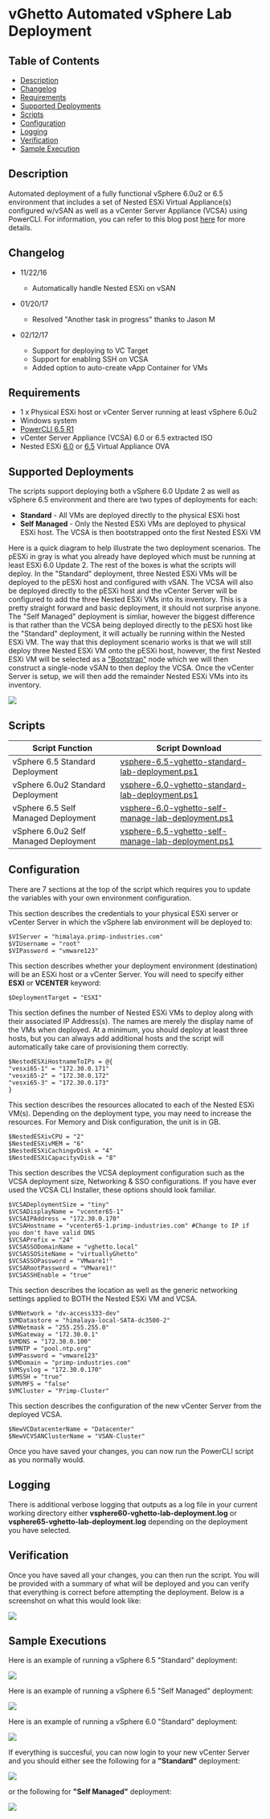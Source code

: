 # vGhetto Automated vSphere Lab Deployment

## Table of Contents

* [Description](#description)
* [Changelog](#changelog)
* [Requirements](#requirements)
* [Supported Deployments](#supported-deployments)
* [Scripts](#scripts)
* [Configuration](#configuration)
* [Logging](#logging)
* [Verification](#verification)
* [Sample Execution](#sample-execution)

## Description

Automated deployment of a fully functional vSphere 6.0u2 or 6.5 environment that includes a set of Nested ESXi Virtual Appliance(s) configured w/vSAN as well as a vCenter Server Appliance (VCSA) using PowerCLI. For information, you can refer to this blog post [here](http://www.virtuallyghetto.com/2016/11/vghetto-automated-vsphere-lab-deployment-for-vsphere-6-0u2-vsphere-6-5.html) for more details.

## Changelog

* 11/22/16
  * Automatically handle Nested ESXi on vSAN

* 01/20/17
  * Resolved "Another task in progress" thanks to Jason M

* 02/12/17
  * Support for deploying to VC Target
  * Support for enabling SSH on VCSA
  * Added option to auto-create vApp Container for VMs

## Requirements
* 1 x Physical ESXi host or vCenter Server running at least vSphere 6.0u2
* Windows system
* [PowerCLI 6.5 R1](https://my.vmware.com/group/vmware/details?downloadGroup=PCLI650R1&productId=568)
* vCenter Server Appliance (VCSA) 6.0 or 6.5 extracted ISO
* Nested ESXi [6.0](http://www.virtuallyghetto.com/2015/12/deploying-nested-esxi-is-even-easier-now-with-the-esxi-virtual-appliance.html) or [6.5](http://www.virtuallyghetto.com/2016/11/esxi-6-5-virtual-appliance-is-now-available.html) Virtual Appliance OVA

## Supported Deployments

The scripts support deploying both a vSphere 6.0 Update 2 as well as vSphere 6.5 environment and there are two types of deployments for each:
* **Standard** - All VMs are deployed directly to the physical ESXi host
* **Self Managed** - Only the Nested ESXi VMs are deployed to physical ESXi host. The VCSA is then bootstrapped onto the first Nested ESXi VM

Here is a quick diagram to help illustrate the two deployment scenarios. The pESXi in gray is what you already have deployed which must be running at least ESXi 6.0 Update 2. The rest of the boxes is what the scripts will deploy. In the "Standard" deployment, three Nested ESXi VMs will be deployed to the pESXi host and configured with vSAN. The VCSA will also be deployed directly to the pESXi host and the vCenter Server will be configured to add the three Nested ESXi VMs into its inventory. This is a pretty straight forward and basic deployment, it should not surprise anyone. The "Self Managed" deployment is simliar, however the biggest difference is that rather than the VCSA being deployed directly to the pESXi host like the "Standard" deployment, it will actually be running within the Nested ESXi VM. The way that this deployment scenario works is that we will still deploy three Nested ESXi VM onto the pESXi host, however, the first Nested ESXi VM will be selected as a ["Bootstrap"](http://www.virtuallyghetto.com/2013/09/how-to-bootstrap-vcenter-server-onto_9.html) node which we will then construct a single-node vSAN to then deploy the VCSA. Once the vCenter Server is setup, we will then add the remainder Nested ESXi VMs into its inventory.

![](vsphere-6.5-vghetto-lab-deployment-0.png)

## Scripts
| Script Function | Script Download |
|-----------------|-----------------|
| vSphere 6.5 Standard Deployment | [vsphere-6.5-vghetto-standard-lab-deployment.ps1](vsphere-6.5-vghetto-standard-lab-deployment.ps1) |
| vSphere 6.0u2 Standard Deployment | [vsphere-6.0-vghetto-standard-lab-deployment.ps1](vsphere-6.0-vghetto-standard-lab-deployment.ps1) |
| vSphere 6.5 Self Managed Deployment | [vsphere-6.0-vghetto-self-manage-lab-deployment.ps1](vsphere-6.0-vghetto-self-manage-lab-deployment.ps1) |
| vSphere 6.0u2 Self Managed Deployment | [vsphere-6.5-vghetto-self-manage-lab-deployment.ps1](vsphere-6.5-vghetto-self-manage-lab-deployment.ps1) |

## Configuration

There are 7 sections at the top of the script which requires you to update the variables with your own environment configuration.

This section describes the credentials to your physical ESXi server or vCenter Server in which the vSphere lab environment will be deployed to:
```console
$VIServer = "himalaya.primp-industries.com"
$VIUsername = "root"
$VIPassword = "vmware123"
```

This section describes whether your deployment environment (destination) will be an ESXi host or a vCenter Server. You will need to specify either **ESXI** or **VCENTER** keyword:
```console
$DeploymentTarget = "ESXI"
```

This section defines the number of Nested ESXi VMs to deploy along with their associated IP Address(s). The names are merely the display name of the VMs when deployed. At a minimum, you should deploy at least three hosts, but you can always add additional hosts and the script will automatically take care of provisioning them correctly.
```console
$NestedESXiHostnameToIPs = @{
"vesxi65-1" = "172.30.0.171"
"vesxi65-2" = "172.30.0.172"
"vesxi65-3" = "172.30.0.173"
}
```

This section describes the resources allocated to each of the Nested ESXi VM(s). Depending on the deployment type, you may need to increase the resources. For Memory and Disk configuration, the unit is in GB.
```console
$NestedESXivCPU = "2"
$NestedESXivMEM = "6"
$NestedESXiCachingvDisk = "4"
$NestedESXiCapacityvDisk = "8"
```

This section describes the VCSA deployment configuration such as the VCSA deployment size, Networking & SSO configurations. If you have ever used the VCSA CLI Installer, these options should look familiar.
```console
$VCSADeploymentSize = "tiny"
$VCSADisplayName = "vcenter65-1"
$VCSAIPAddress = "172.30.0.170"
$VCSAHostname = "vcenter65-1.primp-industries.com" #Change to IP if you don't have valid DNS
$VCSAPrefix = "24"
$VCSASSODomainName = "vghetto.local"
$VCSASSOSiteName = "virtuallyGhetto"
$VCSASSOPassword = "VMware1!"
$VCSARootPassword = "VMware1!"
$VCSASSHEnable = "true"
```

This section describes the location as well as the generic networking settings applied to BOTH the Nested ESXi VM and VCSA.
```console
$VMNetwork = "dv-access333-dev"
$VMDatastore = "himalaya-local-SATA-dc3500-2"
$VMNetmask = "255.255.255.0"
$VMGateway = "172.30.0.1"
$VMDNS = "172.30.0.100"
$VMNTP = "pool.ntp.org"
$VMPassword = "vmware123"
$VMDomain = "primp-industries.com"
$VMSyslog = "172.30.0.170"
$VMSSH = "true"
$VMVMFS = "false"
$VMCluster = "Primp-Cluster"
```

This section describes the configuration of the new vCenter Server from the deployed VCSA.
```console
$NewVCDatacenterName = "Datacenter"
$NewVCVSANClusterName = "VSAN-Cluster"
```

Once you have saved your changes, you can now run the PowerCLI script as you normally would.

## Logging

There is additional verbose logging that outputs as a log file in your current working directory either **vsphere60-vghetto-lab-deployment.log** or **vsphere65-vghetto-lab-deployment.log** depending on the deployment you have selected.

## Verification

Once you have saved all your changes, you can then run the script. You will be provided with a summary of what will be deployed and you can verify that everything is correct before attempting the deployment. Below is a screenshot on what this would look like:

![](vsphere-6.5-vghetto-lab-deployment-4.png)

## Sample Executions

Here is an example of running a vSphere 6.5 "Standard" deployment:

![](vsphere-6.5-vghetto-lab-deployment-1.png)

Here is an example of running a vSphere 6.5 "Self Managed" deployment:

![](vsphere-6.5-vghetto-lab-deployment-2.png)

Here is an example of running a vSphere 6.0 "Standard" deployment:

![](vsphere-6.5-vghetto-lab-deployment-3.png)

If everything is succesful, you can now login to your new vCenter Server and you should either see the following for a **"Standard"** deployment:

![](vsphere-6.5-vghetto-lab-deployment-5.png)

or the following for **"Self Managed"** deployment:

![](vsphere-6.5-vghetto-lab-deployment-6.png)
